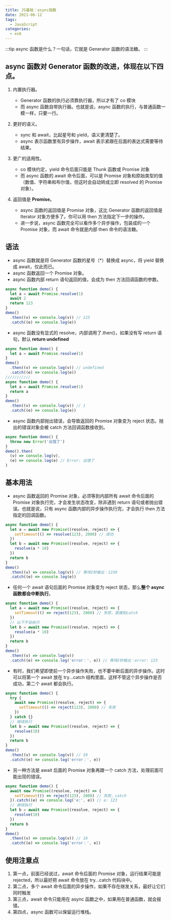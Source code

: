 ```yaml
---
title: JS基础：async函数
date: 2021-06-12
tags:
  - JavaScript
categories:
  - es6
---
```


:::tip
async 函数是什么？一句话，它就是 Generator 函数的语法糖。
:::

## async 函数对 Generator 函数的改进，体现在以下四点。

1. 内置执行器。

   - Generator 函数的执行必须靠执行器，所以才有了 co 模块
   - 而 async 函数自带执行器。也就是说，async 函数的执行，与普通函数一模一样，只要一行。

2. 更好的语义。

   - sync 和 await，比起星号和 yield，语义更清楚了。
   - async 表示函数里有异步操作，await 表示紧跟在后面的表达式需要等待结果。

3. 更广的适用性。

   - co 模块约定，yield 命令后面只能是 Thunk 函数或 Promise 对象
   - 而 async 函数的 await 命令后面，可以是 Promise 对象和原始类型的值（数值、字符串和布尔值，但这时会自动转成立即 resolved 的 Promise 对象）。

4. 返回值是 **Promise**。

   - async 函数的返回值是 Promise 对象，这比 Generator 函数的返回值是 Iterator 对象方便多了。你可以用 then 方法指定下一步的操作。
   - 进一步说，async 函数完全可以看作多个异步操作，包装成的一个 Promise 对象，而 await 命令就是内部 then 命令的语法糖。

## 语法

- async 函数就是将 Generator 函数的星号（\*）替换成 async，将 yield 替换成 await，仅此而已。
- async 函数返回一个 Promise 对象。
- async 函数内部 return 语句返回的值，会成为 then 方法回调函数的参数。

```js
async function demo() {
  let a = await Promise.resolve(1)
  await 2
  return 123
}
demo()
  .then((v) => console.log(v)) // 123
  .catch((e) => console.log(e))
```

- async 函数没有显式的 resolve，内部调用了.then()，如果没有写 return 语句，默认 **return undefined**

```js
async function demo() {
  let a = await Promise.resolve(1)
}
demo()
  .then((v) => console.log(v)) // undefined
  .catch((e) => console.log(e))
///////////
async function demo() {
  let a = await Promise.resolve(1)
  return a
}
demo()
  .then((v) => console.log(v)) // 1
  .catch((e) => console.log(e))
```

- async 函数内部抛出错误，会导致返回的 Promise 对象变为 reject 状态。抛出的错误对象会被 catch 方法回调函数接收到。

```js
async function demo() {
  throw new Error('出错了')
}
demo().then(
  (v) => console.log(v),
  (e) => console.log(e) // Error: 出错了
)
```

## 基本用法

- async 函数返回的 Promise 对象，必须等到内部所有 await 命令后面的 Promise 对象执行完，才会发生状态改变，除非遇到 return 语句或者抛出错误。也就是说，只有 async 函数内部的异步操作执行完，才会执行 then 方法指定的回调函数。

```js
async function demo() {
  let a = await new Promise((resolve, reject) => {
    setTimeout(() => resolve(123), 2000) // 成功
  })
  let b = await new Promise((resolve, reject) => {
    resolve(a * 10)
  })
  return b
}
demo()
  .then((v) => console.log(v)) // 等待2秒输出：1230
  .catch((e) => console.log(e))
```

- 任何一个 await 语句后面的 Promise 对象变为 reject 状态，那么**整个 async 函数都会中断执行**。

```js
async function demo() {
  let a = await new Promise((resolve, reject) => {
    setTimeout(() => reject(123), 2000) // 失败，直接到catch
  })
  // 以下不会执行
  let b = await new Promise((resolve, reject) => {
    resolve(a * 10)
  })
  return b
}
demo()
  .then((v) => console.log(v))
  .catch((e) => console.log('error：', e)) // 等待2秒输出：error: 123
```

- 有时，我们希望即使前一个异步操作失败，也不要中断后面的异步操作。这时可以将第一个 await 放在 try...catch 结构里面，这样不管这个异步操作是否成功，第二个 await 都会执行。

```js
async function demo() {
  try {
    await new Promise((resolve, reject) => {
      setTimeout(() => reject(123), 2000) // 失败
    })
  } catch {}
  // 继续执行
  let b = await new Promise((resolve, reject) => {
    resolve(10)
  })
  return b
}
demo()
  .then((v) => console.log(v)) // 10
  .catch((e) => console.log('error：', e))
```

- 另一种方法是 await 后面的 Promise 对象再跟一个 catch 方法，处理前面可能出现的错误。

```js
async function demo() {
  await new Promise((resolve, reject) => {
    setTimeout(() => reject(123), 2000) // 失败，catch
  }).catch((e) => console.log('e:', e)) // e: 123
  // 继续执行
  let b = await new Promise((resolve, reject) => {
    resolve(10)
  })
  return b
}
demo()
  .then((v) => console.log(v)) // 10
  .catch((e) => console.log('error：', e))
```

## 使用注意点

1. 第一点，前面已经说过，await 命令后面的 Promise 对象，运行结果可能是 rejected，所以最好把 await 命令放在 try...catch 代码块中。
2. 第二点，多个 await 命令后面的异步操作，如果不存在继发关系，最好让它们同时触发
3. 第三点，await 命令只能用在 async 函数之中，如果用在普通函数，就会报错。
4. 第四点，async 函数可以保留运行堆栈。
